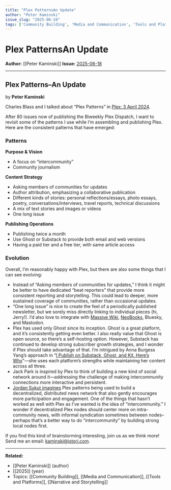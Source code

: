 ```yaml
---
title: "Plex PatternsAn Update"
author: "Peter Kaminski"
issue_slug: "2025-06-18"
tags: ['Community Building', 'Media and Communication', 'Tools and Platforms', 'Narrative and Storytelling']
---
```


# Plex PatternsAn Update

**Author:** [[Peter Kaminski]]
**Issue:** [2025-06-18](https://plex.collectivesensecommons.org/2025-06-18/)

---

## Plex Patterns–An Update
by **Peter Kaminski**

Charles Blass and I talked about “Plex Patterns” in [Plex: 3 April 2024](__GHOST_URL__/2024-04-03/).

After 80 issues now of publishing the Biweekly Plex Dispatch, I want to revisit some of the patterns I use while I’m assembling and publishing Plex. Here are the consistent patterns that have emerged:

### Patterns
**Purpose & Vision**

- A focus on “intercommunity”
- Community journalism

**Content Strategy**

- Asking members of communities for updates
- Author attribution, emphasizing a collaborative publication
- Different kinds of stories: personal reflections/essays, photo essays, poetry, conversations/interviews, travel reports, technical discussions
- A mix of text stories and images or videos
- One long issue

**Publishing Operations**

- Publishing twice a month
- Use Ghost or Substack to provide both email and web versions
- Having a paid tier and a free tier, with same article access

### Evolution
Overall, I’m reasonably happy with Plex, but there are also some things that I can see evolving:

- Instead of “Asking members of communities for updates,” I think it might be better to have dedicated “beat reporters” that provide more consistent reporting and storytelling. This could lead to deeper, more sustained coverage of communities, rather than occasional updates.
- “One long issue” is nice to create the feel of a periodically published newsletter, but we sorely miss directly linking to individual pieces (hi, Jerry!). I’d also love to integrate with [Massive Wiki](https://massive.wiki/), [NeoBooks](https://wiki.openglobalmind.com/projects/jerry), Bluesky, and Mastodon.
- Plex has used only Ghost since its inception. Ghost is a great platform, and it’s consistently getting even better. I also really value that Ghost is open source, so there’s a self-hosting option. However, Substack has continued to develop strong subscriber growth strategies, and I wonder if Plex should take advantage of that. I’m intrigued by Anna Burgess Yang’s approach in “[I Publish on Substack, Ghost, and Kit. Here’s Why](https://blog.annabyang.com/publish-substack-ghost-kit/)”—she uses each platform’s strengths while maintaining her content across all three.
- Jack Park is inspired by Plex to think of building a new kind of social network around it—addressing the challenge of making intercommunity connections more interactive and persistent.
- [Jordan Sukut imagines](https://lionsberg.wiki/lionsberg_wiki_blogs/jordan_nicholas/june_4,_2025_plex_update) Plex patterns being used to build a decentralized, distributed news network that also gently encourages more participation and engagement. One of the things that hasn’t worked as well with Plex as I’ve wanted is the idea of “intercommunity.” I wonder if decentralized Plex nodes should center more on intra-community news, with informal syndication sometimes between nodes–perhaps that’s a better way to do “intercommunity” by building strong local nodes first.

If you find this kind of brainstorming interesting, join us as we think more! Send me an email: [kaminski@istori.com](mailto:kaminski@istori.com).

---

**Related:**
- [[Peter Kaminski]] (author)
- [[2025]] (year)
- Topics: [[Community Building]], [[Media and Communication]], [[Tools and Platforms]], [[Narrative and Storytelling]]

